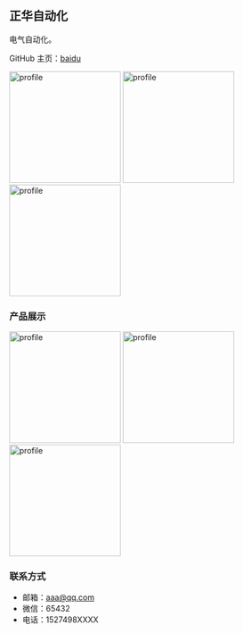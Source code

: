 ## 正华自动化

电气自动化。

GitHub 主页：[baidu ]([https://www.baidu.com/])

<img width="200" alt="profile" src="https://user-images.githubusercontent.com/55866498/210975618-51bc6a75-e4e5-483b-9b2f-ecc674c21ec5.jpg">
<img width="200" alt="profile" src="https://user-images.githubusercontent.com/55866498/210975680-d827db83-081c-40fe-a4fa-8c7df37eb2eb.jpg">
<img width="200" alt="profile" src="https://user-images.githubusercontent.com/55866498/210975698-affb8927-64da-40f0-bc10-2b5c5bcfe9c7.jpg">

### 产品展示

<img width="200" alt="profile" src="https://user-images.githubusercontent.com/55866498/210975618-51bc6a75-e4e5-483b-9b2f-ecc674c21ec5.jpg">
<img width="200" alt="profile" src="https://user-images.githubusercontent.com/55866498/210975680-d827db83-081c-40fe-a4fa-8c7df37eb2eb.jpg">
<img width="200" alt="profile" src="https://user-images.githubusercontent.com/55866498/210975698-affb8927-64da-40f0-bc10-2b5c5bcfe9c7.jpg">

### 联系方式

- 邮箱：aaa@qq.com
- 微信：65432
- 电话：1527498XXXX
